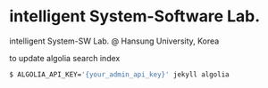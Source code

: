 # intelligent System-Software Lab.
intelligent System-SW Lab. @ Hansung University, Korea

to update algolia search index

```sh
$ ALGOLIA_API_KEY='{your_admin_api_key}' jekyll algolia
```
